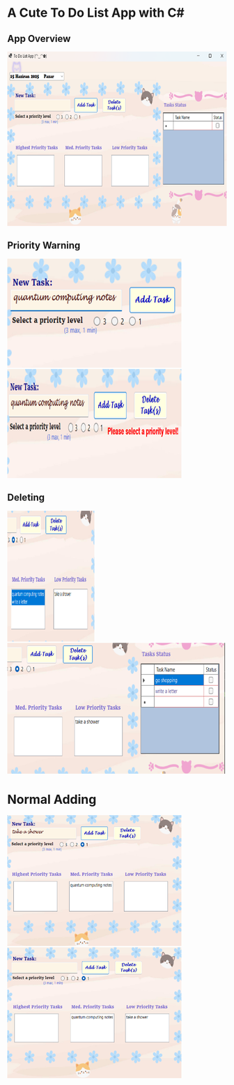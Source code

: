  # A Cute To Do List App with C#
 ## App Overview
<img src= "https://github.com/siraytarim/ToDoList_App/blob/main/general.png" width=650 height=400>

## Priority Warning
<img src= "https://github.com/siraytarim/ToDoList_App/blob/main/adding.png" width = 400  height = 250> <img src= "https://github.com/siraytarim/ToDoList_App/blob/main/addingWarning.png" width = 400  height = 250>

## Deleting
<img src= "https://github.com/siraytarim/ToDoList_App/blob/main/deleting.png" width = 200  height = 300>
<img src= "https://github.com/siraytarim/ToDoList_App/blob/main/deleted.png" width = 500  height = 300>

# Normal Adding
<img src= "https://github.com/siraytarim/ToDoList_App/blob/main/normaladd.png" width = 400  height = 300> <img src= "https://github.com/siraytarim/ToDoList_App/blob/main/normaladded.png" width = 400  height = 300>
